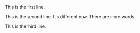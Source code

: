 This is the first line.

This is the second line. It's different now. There are more words.

This is the third line.
